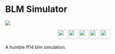 # BLM Simulator


<img src=/uploads/0635d47d9617f2b21475683d9816d88d/image.png><br>

<p align='center'>
<img src=/uploads/bb8ddc0fa81b2ae59a63b8b2d15c9d8a/image.png width=30>
<img src=/uploads/5ee70c082b1d855ddfed4c38c5a13604/image.png width=30>
<img src=/uploads/14d97ad716ec0eeb3b5cf1f356c6758e/image.png width=30>
<img src=/uploads/5c2a8770ef11ce27e80361a4b05653c3/image.png width=30>
<img src=/uploads/932ee1cd666d0ec3e29e0edb31128672/image.png width=30>
</p>

A humble ff14 blm simulation.

